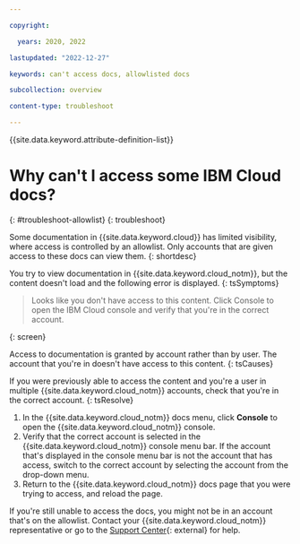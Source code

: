 ```yaml
---

copyright:

  years: 2020, 2022

lastupdated: "2022-12-27"

keywords: can't access docs, allowlisted docs

subcollection: overview

content-type: troubleshoot

---
```


{{site.data.keyword.attribute-definition-list}}

# Why can't I access some IBM Cloud docs?
{: #troubleshoot-allowlist}
{: troubleshoot}

Some documentation in {{site.data.keyword.cloud}} has limited visibility, where access is controlled by an allowlist. Only accounts that are given access to these docs can view them.
{: shortdesc}

You try to view documentation in {{site.data.keyword.cloud_notm}}, but the content doesn't load and the following error is displayed.
{: tsSymptoms}

> Looks like you don't have access to this content.
> Click Console to open the IBM Cloud console and verify that you're in the correct account.

{: screen}

Access to documentation is granted by account rather than by user. The account that you're in doesn't have access to this content.
{: tsCauses}

If you were previously able to access the content and you're a user in multiple {{site.data.keyword.cloud_notm}} accounts, check that you're in the correct account.
{: tsResolve}

1. In the {{site.data.keyword.cloud_notm}} docs menu, click **Console** to open the {{site.data.keyword.cloud_notm}} console.
1. Verify that the correct account is selected in the {{site.data.keyword.cloud_notm}} console menu bar. If the account that's displayed in the console menu bar is not the account that has access, switch to the correct account by selecting the account from the drop-down menu.
1. Return to the {{site.data.keyword.cloud_notm}} docs page that you were trying to access, and reload the page.

If you're still unable to access the docs, you might not be in an account that's on the allowlist. Contact your {{site.data.keyword.cloud_notm}} representative or go to the [Support Center](/unifiedsupport/supportcenter){: external} for help.
